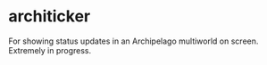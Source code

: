 # architicker

For showing status updates in an Archipelago multiworld on screen. Extremely in progress.